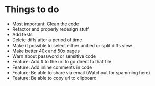 # Things to do

* Most important: Clean the code
* Refactor and properly redesign stuff
* Add tests
* Delete diffs after a period of time
* Make it possible to select either unified or split diffs view
* Make better 40x and 50x pages
* Warn about password or sensitive code
* Feature: Add #<filename> to the url to go direct to that file
* Feature: Add inline comments in code
* Feature: Be able to share via email (Watchout for spamming here)
* Feature: Be able to copy url to clipboard
